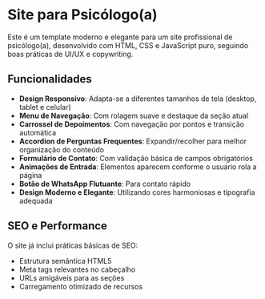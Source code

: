 # Site para Psicólogo(a)

Este é um template moderno e elegante para um site profissional de psicólogo(a), desenvolvido com HTML, CSS e JavaScript puro, seguindo boas práticas de UI/UX e copywriting.

## Funcionalidades

- **Design Responsivo**: Adapta-se a diferentes tamanhos de tela (desktop, tablet e celular)
- **Menu de Navegação**: Com rolagem suave e destaque da seção atual
- **Carrossel de Depoimentos**: Com navegação por pontos e transição automática
- **Accordion de Perguntas Frequentes**: Expandir/recolher para melhor organização do conteúdo
- **Formulário de Contato**: Com validação básica de campos obrigatórios
- **Animações de Entrada**: Elementos aparecem conforme o usuário rola a página
- **Botão de WhatsApp Flutuante**: Para contato rápido
- **Design Moderno e Elegante**: Utilizando cores harmoniosas e tipografia adequada


## SEO e Performance

O site já inclui práticas básicas de SEO:

- Estrutura semântica HTML5
- Meta tags relevantes no cabeçalho
- URLs amigáveis para as seções
- Carregamento otimizado de recursos

